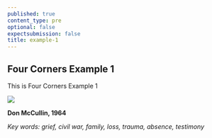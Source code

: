 ```yaml
---
published: true
content_type: pre
optional: false
expectsubmission: false
title: example-1
---
```

## Four Corners Example 1

This is Four Corners Example 1

<img src="{{site.baseurl}}/course/content/media/week1-picture1.jpg" data-4c="885126f7-02a8-701f-1c12-7e38205475a5" />

**Don McCullin, 1964**

_Key words: grief, civil war, family, loss, trauma, absence, testimony_


<script type="text/json" data-4c-meta="885126f7-02a8-701f-1c12-7e38205475a5">
{"context":[{"credit":"Don McCullin","src":"http://www.tate.org.uk/art/images/work/AR/AR01183_10.jpg"}],"links":[{"title":"1964: Deaths follow Cyprus truce breach","url":"http://news.bbc.co.uk/onthisday/hi/dates/stories/february/12/newsid_2745000/2745245.stm"}],"backStory":{"text":"The years following Cyprus's independence from British rule in 1960 saw constitutional wrangling and rising tension between the island's Turkish Cypriot and Greek Cypriot communities. This escalated into clashes between rival paramilitary factions. Greece and Turkey became increasingly embroiled in the situation. Greece sent 20,000 troops to the island, while Turkey responded to attacks on Turkish Cypriot areas with air strikes. In 1964 the United Nations sent in peacekeeping troops to support British soldiers manning the so-called \"Green Line\", set up to divide the Greek and Turkish Cypriot sectors of Nicosia.","author":"Don McCullin","magazine":"The Observer / Quick / Life","magazineUrl":"https://www.worldpressphoto.org/collection/photo/1964/world-press-photo-year/don-mccullin","date":"20-03-1964"},"creativeCommons":{"copyright":"Don McCullin © 1964","codeOfEthics":"Entrants to the World Press Photo contest must ensure their pictures provide an accurate and fair representation of the scene they witnessed so the audience is not misled.","description":"Ghaziveram, Cyprus. A Turkish woman mourns her dead husband, a victim of the Cyprus Civil War between Greek Cypriotes and Turkish Cypriotes"}}
</script>